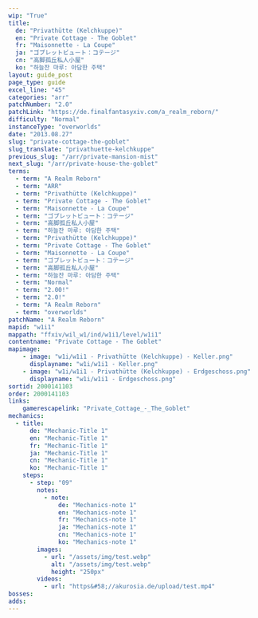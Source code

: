```yaml
---
wip: "True"
title:
  de: "Privathütte (Kelchkuppe)"
  en: "Private Cottage - The Goblet"
  fr: "Maisonnette - La Coupe"
  ja: "ゴブレットビュート：コテージ"
  cn: "高脚孤丘私人小屋"
  ko: "하늘잔 마루: 아담한 주택"
layout: guide_post
page_type: guide
excel_line: "45"
categories: "arr"
patchNumber: "2.0"
patchLink: "https://de.finalfantasyxiv.com/a_realm_reborn/"
difficulty: "Normal"
instanceType: "overworlds"
date: "2013.08.27"
slug: "private-cottage-the-goblet"
slug_translate: "privathuette-kelchkuppe"
previous_slug: "/arr/private-mansion-mist"
next_slug: "/arr/private-house-the-goblet"
terms:
  - term: "A Realm Reborn"
  - term: "ARR"
  - term: "Privathütte (Kelchkuppe)"
  - term: "Private Cottage - The Goblet"
  - term: "Maisonnette - La Coupe"
  - term: "ゴブレットビュート：コテージ"
  - term: "高脚孤丘私人小屋"
  - term: "하늘잔 마루: 아담한 주택"
  - term: "Privathütte (Kelchkuppe)"
  - term: "Private Cottage - The Goblet"
  - term: "Maisonnette - La Coupe"
  - term: "ゴブレットビュート：コテージ"
  - term: "高脚孤丘私人小屋"
  - term: "하늘잔 마루: 아담한 주택"
  - term: "Normal"
  - term: "2.00!"
  - term: "2.0!"
  - term: "A Realm Reborn"
  - term: "overworlds"
patchName: "A Realm Reborn"
mapid: "w1i1"
mappath: "ffxiv/wil_w1/ind/w1i1/level/w1i1"
contentname: "Private Cottage - The Goblet"
mapimage:
    - image: "w1i/w1i1 - Privathütte (Kelchkuppe) - Keller.png"
      displayname: "w1i/w1i1 - Keller.png"
    - image: "w1i/w1i1 - Privathütte (Kelchkuppe) - Erdgeschoss.png"
      displayname: "w1i/w1i1 - Erdgeschoss.png"
sortid: 2000141103
order: 2000141103
links:
    gamerescapelink: "Private_Cottage_-_The_Goblet"
mechanics:
  - title:
      de: "Mechanic-Title 1"
      en: "Mechanic-Title 1"
      fr: "Mechanic-Title 1"
      ja: "Mechanic-Title 1"
      cn: "Mechanic-Title 1"
      ko: "Mechanic-Title 1"
    steps:
      - step: "09"
        notes:
          - note:
              de: "Mechanics-note 1"
              en: "Mechanics-note 1"
              fr: "Mechanics-note 1"
              ja: "Mechanics-note 1"
              cn: "Mechanics-note 1"
              ko: "Mechanics-note 1"
        images:
          - url: "/assets/img/test.webp"
            alt: "/assets/img/test.webp"
            height: "250px"
        videos:
          - url: "https&#58;//akurosia.de/upload/test.mp4"
bosses:
adds:
---
```

